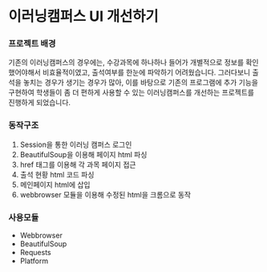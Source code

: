# 이러닝캠퍼스 UI 개선하기

### 프로젝트 배경

기존의 이러닝캠퍼스의 경우에는, 수강과목에 하나하나 들어가 개별적으로 정보를 확인했어야해서 비효율적이였고, 출석여부를 한눈에 파악하기 어려웠습니다. 
그러다보니 출석을 놓치는 경우가 생기는 경우가 많아, 이를 바탕으로 기존의 프로그램에 추가 기능을 구현하여 학생들이 좀 더 편하게 사용할 수 있는 이러닝캠퍼스를 개선하는 프로젝트를 진행하게 되었습니다.

### 동작구조
1. Session을 통한 이러닝 캠퍼스 로그인
2. BeautifulSoup을 이용해 페이지 html 파싱
3. href 태그를 이용해 각 과목 페이지 접근
4. 출석 현황 html 코드 파싱
5. 메인페이지 html에 삽입
6. webbrowser 모듈을 이용해 수정된 html을 크롬으로 동작

### 사용모듈
* Webbrowser
* BeautifulSoup
* Requests
* Platform



